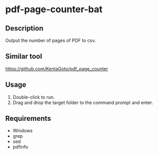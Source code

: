 # pdf-page-counter-bat

## Description  
Output the number of pages of PDF to csv.  

## Similar tool  
https://github.com/KentaGoto/pdf_page_counter

## Usage  
1. Double-click to run.  
2. Drag and drop the target folder to the command prompt and enter.  

## Requirements  
- Windows  
- grep  
- sed  
- pdfinfo  
